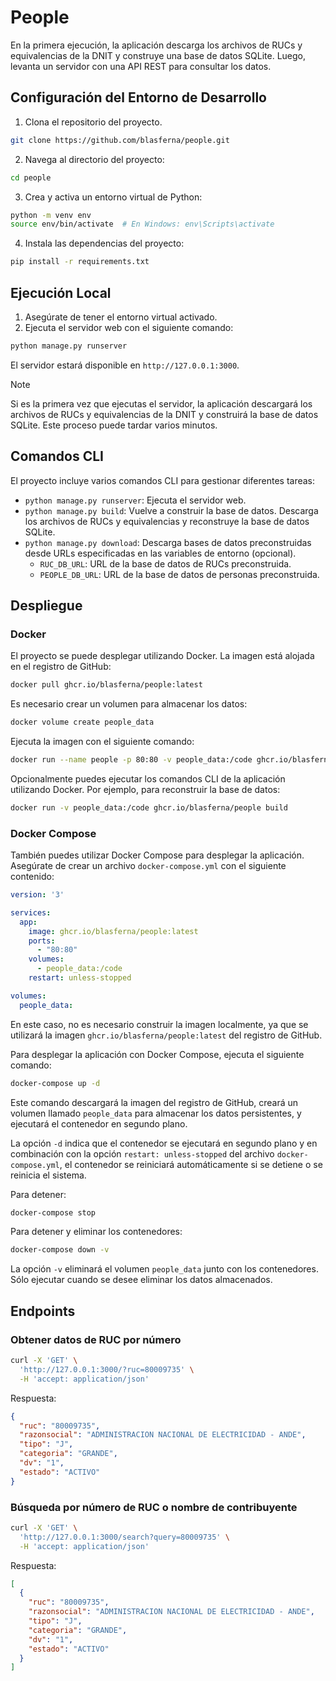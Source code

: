# People

En la primera ejecución, la aplicación descarga los archivos de RUCs y equivalencias de la DNIT y construye una base de datos SQLite. Luego, levanta un servidor con una API REST para consultar los datos.

## Configuración del Entorno de Desarrollo

1. Clona el repositorio del proyecto.

```bash
git clone https://github.com/blasferna/people.git
```

2. Navega al directorio del proyecto:
    
```bash
cd people
```

3. Crea y activa un entorno virtual de Python:

```bash
python -m venv env
source env/bin/activate  # En Windows: env\Scripts\activate
```

4. Instala las dependencias del proyecto:

```bash
pip install -r requirements.txt
```

## Ejecución Local

1. Asegúrate de tener el entorno virtual activado.
2. Ejecuta el servidor web con el siguiente comando:

```bash
python manage.py runserver
```

El servidor estará disponible en `http://127.0.0.1:3000`.

> [!NOTE]
> Si es la primera vez que ejecutas el servidor, la aplicación descargará los archivos de RUCs y equivalencias de la DNIT y construirá la base de datos SQLite. Este proceso puede tardar varios minutos.

## Comandos CLI

El proyecto incluye varios comandos CLI para gestionar diferentes tareas:

- `python manage.py runserver`: Ejecuta el servidor web.
- `python manage.py build`: Vuelve a construir la base de datos. Descarga los archivos de RUCs y equivalencias y reconstruye la base de datos SQLite.
- `python manage.py download`: Descarga bases de datos preconstruidas desde URLs especificadas en las variables de entorno (opcional).
  - `RUC_DB_URL`: URL de la base de datos de RUCs preconstruida.
  - `PEOPLE_DB_URL`: URL de la base de datos de personas preconstruida.

## Despliegue

### Docker

El proyecto se puede desplegar utilizando Docker. La imagen está alojada en el registro de GitHub:

```bash
docker pull ghcr.io/blasferna/people:latest
```

Es necesario crear un volumen para almacenar los datos:

```bash
docker volume create people_data
```

Ejecuta la imagen con el siguiente comando:

```bash
docker run --name people -p 80:80 -v people_data:/code ghcr.io/blasferna/people
```

Opcionalmente puedes ejecutar los comandos CLI de la aplicación utilizando Docker. Por ejemplo, para reconstruir la base de datos:

```bash
docker run -v people_data:/code ghcr.io/blasferna/people build
```

### Docker Compose

También puedes utilizar Docker Compose para desplegar la aplicación. Asegúrate de crear un archivo `docker-compose.yml` con el siguiente contenido:

```yaml
version: '3'

services:
  app:
    image: ghcr.io/blasferna/people:latest
    ports:
      - "80:80"
    volumes:
      - people_data:/code
    restart: unless-stopped

volumes:
  people_data:
```

En este caso, no es necesario construir la imagen localmente, ya que se utilizará la imagen `ghcr.io/blasferna/people:latest` del registro de GitHub.

Para desplegar la aplicación con Docker Compose, ejecuta el siguiente comando:

```bash
docker-compose up -d
```

Este comando descargará la imagen del registro de GitHub, creará un volumen llamado `people_data` para almacenar los datos persistentes, y ejecutará el contenedor en segundo plano.

La opción `-d` indica que el contenedor se ejecutará en segundo plano y en combinación con la opción `restart: unless-stopped` del archivo `docker-compose.yml`, el contenedor se reiniciará automáticamente si se detiene o se reinicia el sistema.


Para detener:

```bash
docker-compose stop
```

Para detener y eliminar los contenedores:

```bash
docker-compose down -v
```

La opción `-v` eliminará el volumen `people_data` junto con los contenedores. Sólo ejecutar cuando se desee eliminar los datos almacenados.

## Endpoints

### Obtener datos de RUC por número

```bash
curl -X 'GET' \
  'http://127.0.0.1:3000/?ruc=80009735' \
  -H 'accept: application/json'
```

Respuesta:

```json
{
  "ruc": "80009735",
  "razonsocial": "ADMINISTRACION NACIONAL DE ELECTRICIDAD - ANDE",
  "tipo": "J",
  "categoria": "GRANDE",
  "dv": "1",
  "estado": "ACTIVO"
}
```

### Búsqueda por número de RUC o nombre de contribuyente

```bash
curl -X 'GET' \
  'http://127.0.0.1:3000/search?query=80009735' \
  -H 'accept: application/json'
```

Respuesta:

```json
[
  {
    "ruc": "80009735",
    "razonsocial": "ADMINISTRACION NACIONAL DE ELECTRICIDAD - ANDE",
    "tipo": "J",
    "categoria": "GRANDE",
    "dv": "1",
    "estado": "ACTIVO"
  }
]
```
